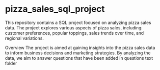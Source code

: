 # pizza_sales_sql_project
This repository contains a SQL project focused on analyzing pizza sales data. The project explores various aspects of pizza sales, including customer preferences, popular toppings, sales trends over time, and regional variations.

Overview
The project is aimed at gaining insights into the pizza sales data to inform business decisions and marketing strategies. By analyzing the data, we aim to answer questions that have been added in questions text folder
